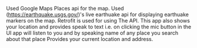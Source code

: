 Used Google Maps Places api for the map.
Used (https://earthquake.usgs.gov/)'s live earthuake api for displaying earthuake markers on the map.
Retrofit is used for using The API.
This app also shows your location and provides speak to text i.e. on clicking the mic button in the UI app will listen to you and by speaking name of any place you search about that place
Provides your current location and address.

